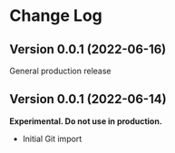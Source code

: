 # Change Log

## Version 0.0.1 (2022-06-16)

General production release

## Version 0.0.1 (2022-06-14)

**Experimental. Do not use in production.**

* Initial Git import
